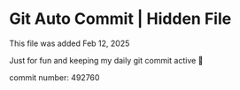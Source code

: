 # Git Auto Commit | Hidden File

This file was added Feb 12, 2025

Just for fun and keeping my daily git commit active 🤪

commit number: 492760
